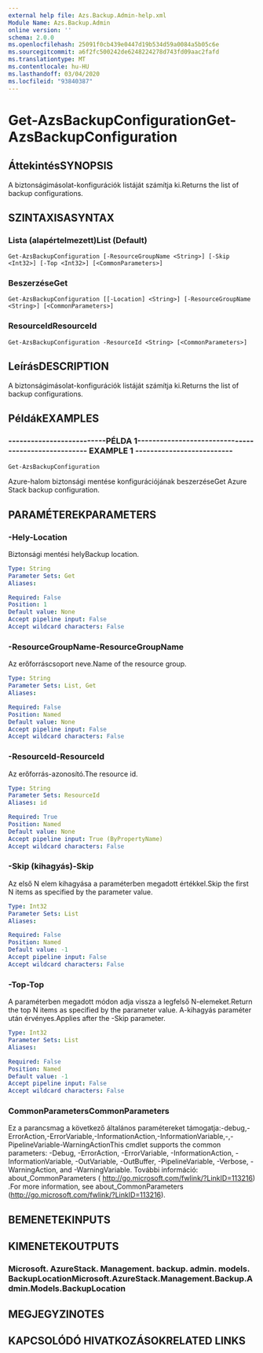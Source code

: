 ```yaml
---
external help file: Azs.Backup.Admin-help.xml
Module Name: Azs.Backup.Admin
online version: ''
schema: 2.0.0
ms.openlocfilehash: 25091f0cb439e0447d19b534d59a0084a5b05c6e
ms.sourcegitcommit: a6f2fc500242de6248224278d743fd09aac2fafd
ms.translationtype: MT
ms.contentlocale: hu-HU
ms.lasthandoff: 03/04/2020
ms.locfileid: "93840387"
---
```

# <span data-ttu-id="738d6-101">Get-AzsBackupConfiguration</span><span class="sxs-lookup"><span data-stu-id="738d6-101">Get-AzsBackupConfiguration</span></span>

## <span data-ttu-id="738d6-102">Áttekintés</span><span class="sxs-lookup"><span data-stu-id="738d6-102">SYNOPSIS</span></span>
<span data-ttu-id="738d6-103">A biztonságimásolat-konfigurációk listáját számítja ki.</span><span class="sxs-lookup"><span data-stu-id="738d6-103">Returns the list of backup configurations.</span></span>

## <span data-ttu-id="738d6-104">SZINTAXISA</span><span class="sxs-lookup"><span data-stu-id="738d6-104">SYNTAX</span></span>

### <span data-ttu-id="738d6-105">Lista (alapértelmezett)</span><span class="sxs-lookup"><span data-stu-id="738d6-105">List (Default)</span></span>
```
Get-AzsBackupConfiguration [-ResourceGroupName <String>] [-Skip <Int32>] [-Top <Int32>] [<CommonParameters>]
```

### <span data-ttu-id="738d6-106">Beszerzése</span><span class="sxs-lookup"><span data-stu-id="738d6-106">Get</span></span>
```
Get-AzsBackupConfiguration [[-Location] <String>] [-ResourceGroupName <String>] [<CommonParameters>]
```

### <span data-ttu-id="738d6-107">ResourceId</span><span class="sxs-lookup"><span data-stu-id="738d6-107">ResourceId</span></span>
```
Get-AzsBackupConfiguration -ResourceId <String> [<CommonParameters>]
```

## <span data-ttu-id="738d6-108">Leírás</span><span class="sxs-lookup"><span data-stu-id="738d6-108">DESCRIPTION</span></span>
<span data-ttu-id="738d6-109">A biztonságimásolat-konfigurációk listáját számítja ki.</span><span class="sxs-lookup"><span data-stu-id="738d6-109">Returns the list of backup configurations.</span></span>

## <span data-ttu-id="738d6-110">Példák</span><span class="sxs-lookup"><span data-stu-id="738d6-110">EXAMPLES</span></span>

### <span data-ttu-id="738d6-111">--------------------------PÉLDA 1--------------------------</span><span class="sxs-lookup"><span data-stu-id="738d6-111">-------------------------- EXAMPLE 1 --------------------------</span></span>
```
Get-AzsBackupConfiguration
```

<span data-ttu-id="738d6-112">Azure-halom biztonsági mentése konfigurációjának beszerzése</span><span class="sxs-lookup"><span data-stu-id="738d6-112">Get Azure Stack backup configuration.</span></span>

## <span data-ttu-id="738d6-113">PARAMÉTEREK</span><span class="sxs-lookup"><span data-stu-id="738d6-113">PARAMETERS</span></span>

### <span data-ttu-id="738d6-114">-Hely</span><span class="sxs-lookup"><span data-stu-id="738d6-114">-Location</span></span>
<span data-ttu-id="738d6-115">Biztonsági mentési hely</span><span class="sxs-lookup"><span data-stu-id="738d6-115">Backup location.</span></span>

```yaml
Type: String
Parameter Sets: Get
Aliases: 

Required: False
Position: 1
Default value: None
Accept pipeline input: False
Accept wildcard characters: False
```

### <span data-ttu-id="738d6-116">-ResourceGroupName</span><span class="sxs-lookup"><span data-stu-id="738d6-116">-ResourceGroupName</span></span>
<span data-ttu-id="738d6-117">Az erőforráscsoport neve.</span><span class="sxs-lookup"><span data-stu-id="738d6-117">Name of the resource group.</span></span>

```yaml
Type: String
Parameter Sets: List, Get
Aliases: 

Required: False
Position: Named
Default value: None
Accept pipeline input: False
Accept wildcard characters: False
```

### <span data-ttu-id="738d6-118">-ResourceId</span><span class="sxs-lookup"><span data-stu-id="738d6-118">-ResourceId</span></span>
<span data-ttu-id="738d6-119">Az erőforrás-azonosító.</span><span class="sxs-lookup"><span data-stu-id="738d6-119">The resource id.</span></span>

```yaml
Type: String
Parameter Sets: ResourceId
Aliases: id

Required: True
Position: Named
Default value: None
Accept pipeline input: True (ByPropertyName)
Accept wildcard characters: False
```

### <span data-ttu-id="738d6-120">-Skip (kihagyás)</span><span class="sxs-lookup"><span data-stu-id="738d6-120">-Skip</span></span>
<span data-ttu-id="738d6-121">Az első N elem kihagyása a paraméterben megadott értékkel.</span><span class="sxs-lookup"><span data-stu-id="738d6-121">Skip the first N items as specified by the parameter value.</span></span>

```yaml
Type: Int32
Parameter Sets: List
Aliases: 

Required: False
Position: Named
Default value: -1
Accept pipeline input: False
Accept wildcard characters: False
```

### <span data-ttu-id="738d6-122">-Top</span><span class="sxs-lookup"><span data-stu-id="738d6-122">-Top</span></span>
<span data-ttu-id="738d6-123">A paraméterben megadott módon adja vissza a legfelső N-elemeket.</span><span class="sxs-lookup"><span data-stu-id="738d6-123">Return the top N items as specified by the parameter value.</span></span>
<span data-ttu-id="738d6-124">A-kihagyás paraméter után érvényes.</span><span class="sxs-lookup"><span data-stu-id="738d6-124">Applies after the -Skip parameter.</span></span>

```yaml
Type: Int32
Parameter Sets: List
Aliases: 

Required: False
Position: Named
Default value: -1
Accept pipeline input: False
Accept wildcard characters: False
```

### <span data-ttu-id="738d6-125">CommonParameters</span><span class="sxs-lookup"><span data-stu-id="738d6-125">CommonParameters</span></span>
<span data-ttu-id="738d6-126">Ez a parancsmag a következő általános paramétereket támogatja:-debug,-ErrorAction,-ErrorVariable,-InformationAction,-InformationVariable,-,-PipelineVariable-WarningAction</span><span class="sxs-lookup"><span data-stu-id="738d6-126">This cmdlet supports the common parameters: -Debug, -ErrorAction, -ErrorVariable, -InformationAction, -InformationVariable, -OutVariable, -OutBuffer, -PipelineVariable, -Verbose, -WarningAction, and -WarningVariable.</span></span> <span data-ttu-id="738d6-127">További információ: about_CommonParameters ( http://go.microsoft.com/fwlink/?LinkID=113216) .</span><span class="sxs-lookup"><span data-stu-id="738d6-127">For more information, see about_CommonParameters (http://go.microsoft.com/fwlink/?LinkID=113216).</span></span>

## <span data-ttu-id="738d6-128">BEMENETEK</span><span class="sxs-lookup"><span data-stu-id="738d6-128">INPUTS</span></span>

## <span data-ttu-id="738d6-129">KIMENETEK</span><span class="sxs-lookup"><span data-stu-id="738d6-129">OUTPUTS</span></span>

### <span data-ttu-id="738d6-130">Microsoft. AzureStack. Management. backup. admin. models. BackupLocation</span><span class="sxs-lookup"><span data-stu-id="738d6-130">Microsoft.AzureStack.Management.Backup.Admin.Models.BackupLocation</span></span>

## <span data-ttu-id="738d6-131">MEGJEGYZI</span><span class="sxs-lookup"><span data-stu-id="738d6-131">NOTES</span></span>

## <span data-ttu-id="738d6-132">KAPCSOLÓDÓ HIVATKOZÁSOK</span><span class="sxs-lookup"><span data-stu-id="738d6-132">RELATED LINKS</span></span>

